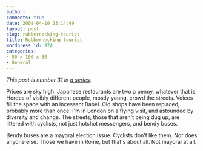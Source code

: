 ```yaml
---
author:
comments: true
date: 2008-04-10 23:14:49
layout: post
slug: rubbernecking-tourist
title: Rubbernecking tourist
wordpress_id: 974
categories:
- 50 x 100 x 50
- General
---
```


_This post is number 31 in [a series](http://jeremycherfas.net/category/50-x-100-x-50/)._

Prices are sky high. Japanese restaurants are two a penny, whatever that is. Hordes of visibly different people, mostly young, crowd the streets. Voices fill the space with an incessant Babel. Old shops have been replaced, probably more than once. I'm in London on a flying visit, and astounded by diversity and change. The streets, those that aren't being dug up, are littered with cyclists, not just hotshot messengers, and bendy buses.  

Bendy buses are a mayoral election issue. Cyclists don't like them. Nor does anyone else. Those we have in Rome, but that's about all. Not mayoral at all.

